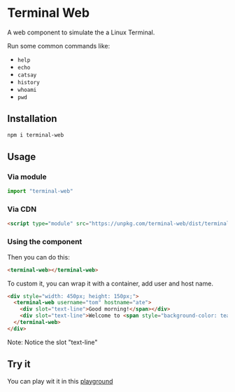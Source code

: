 # Terminal Web

A web component to simulate the a Linux Terminal.

Run some common commands like:

- `help`
- `echo`
- `catsay`
- `history`
- `whoami`
- `pwd`


## Installation

```bash
npm i terminal-web
```

## Usage

### Via module

```js
import "terminal-web"

```

### Via CDN

```html
<script type="module" src="https://unpkg.com/terminal-web/dist/terminal-web.cjs.production.min.js"></script>
```

### Using the component

Then you can do this:

```html
<terminal-web></terminal-web>
```

To custom it, you can wrap it with a container, add user and host name.

```html
<div style="width: 450px; height: 150px;">
  <terminal-web username="tom" hostname="ate">
    <div slot="text-line">Good morning!</span></div>
    <div slot="text-line">Welcome to <span style="background-color: teal">Terminal-Web</span></div>
  </terminal-web>
</div>
```

Note: Notice the slot "text-line"

## Try it

You can play wit it in this [playground](https://codi.link/PGRpdiBzdHlsZT0id2lkdGg6IDQ1MHB4OyBoZWlnaHQ6IDE1MHB4OyI+DQogIDx0ZXJtaW5hbC13ZWIgdXNlcm5hbWU9InRvbSIgaG9zdG5hbWU9ImF0ZSI+DQogICAgPGRpdiBzbG90PSJ0ZXh0LWxpbmUiPkdvb2QgbW9ybmluZyE8L3NwYW4+PC9kaXY+DQogICAgPGRpdiBzbG90PSJ0ZXh0LWxpbmUiPldlbGNvbWUgdG8gPHNwYW4gc3R5bGU9ImJhY2tncm91bmQtY29sb3I6IHRlYWwiPlRlcm1pbmFsLVdlYjwvc3Bhbj48L2Rpdj4NCiAgPC90ZXJtaW5hbC13ZWI+DQo8L2Rpdj4=%7C%7CaW1wb3J0ICdodHRwczovL3VucGtnLmNvbS90ZXJtaW5hbC13ZWIvZGlzdC90ZXJtaW5hbC13ZWIuY2pzLnByb2R1Y3Rpb24ubWluLmpzJzsK)